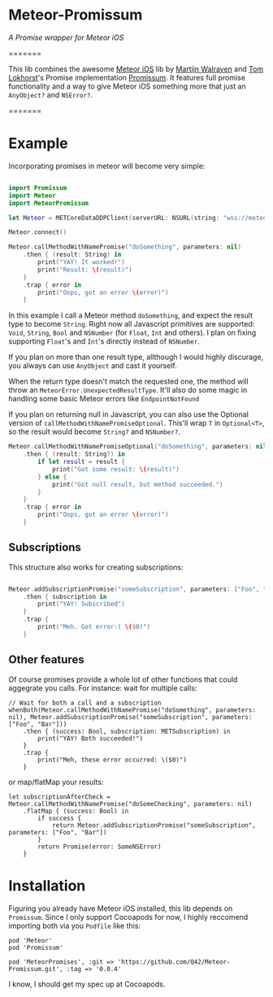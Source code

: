 # Meteor-Promissum
_A Promise wrapper for Meteor iOS_

=======

This lib combines the awesome [Meteor iOS](https://github.com/martijnwalraven/meteor-ios) lib by [Martijn Walraven](https://github.com/martijnwalraven) and [Tom Lokhorst](https://github.com/tomlokhorst)'s Promise implementation [Promissum](https://github.com/tomlokhorst/Promissum). It features full promise functionality and a way to give Meteor iOS something more that just an `AnyObject?` and `NSError?`.

=======

# Example

Incorporating promises in meteor will become very simple:

```swift

import Promissum
import Meteor
import MeteorPromissum

let Meteor = METCoreDataDDPClient(serverURL: NSURL(string: "wss://meteor-ios-todos.meteor.com/websocket"))

Meteor.connect()

Meteor.callMethodWithNamePromise("doSomething", parameters: nil)
	.then { (result: String) in
		print("YAY! It worked!")
		print("Result: \(result)")
	}
	.trap { error in
		print("Oops, got an error \(error)")
	}

```

In this example I call a Meteor method `doSomething`, and expect the result type to become `String`. Right now all Javascript primitives are supported: `Void`, `String`, `Bool` and `NSNumber` (for `Float`, `Int` and others). I plan on fixing supporting `Float`'s and `Int`'s directly instead of `NSNumber`.

If you plan on more than one result type, allthough I would highly discurage, you always can use `AnyObject` and cast it yourself.

When the return type doesn't match the requested one, the method will throw an `MeteorError.UnexpectedResultType`. It'll also do some magic in handling some basic Meteor errors like `EndpointNotFound`

If you plan on returning null in Javascript, you can also use the Optional version of `callMethodWithNamePromiseOptional`. This'll wrap `T` in `Optional<T>`, so the result would become `String?` and `NSNumber?`.

```swift
Meteor.callMethodWithNamePromiseOptional("doSomething", parameters: nil)
	.then { (result: String?) in
		if let result = result {
			print("Got some result: \(result)")
		} else {
			print("Got null result, but method succeeded.")
		}
	}
	.trap { error in
		print("Oops, got an error \(error)")
	}

```

## Subscriptions

This structure also works for creating subscriptions:

```swift

Meteor.addSubscriptionPromise("someSubscription", parameters: ["Foo", "Bar"])
	.then { subscription in
		print("YAY! Subscribed")
	}
	.trap {
		print("Meh. Got error:( \($0)")
	}

```

## Other features

Of course promises provide a whole lot of other functions that could aggegrate you calls. For instance: wait for multiple calls:

```
// Wait for both a call and a subscription
whenBoth(Meteor.callMethodWithNamePromise("doSomething", parameters: nil), Meteor.addSubscriptionPromise("someSubscription", parameters: ["Foo", "Bar"]))
	.then { (success: Bool, subscription: METSubscription) in
		print("YAY! Both succeeded!")
	}
	.trap {
		print("Meh, these error occurred: \($0)")
	}

```

or map/flatMap your results:

```
let subscriptionAfterCheck = Meteor.callMethodWithNamePromise("doSomeChecking", parameters: nil)
	.flatMap { (success: Bool) in
		if success {
			return Meteor.addSubscriptionPromise("someSubscription", parameters: ["Foo", "Bar"])
		}
		return Promise(error: SomeNSError)
	}
```

# Installation

Figuring you already have Meteor iOS installed, this lib depends on `Promissum`. Since I only support Cocoapods for now, I highly reccomend importing both via you `Podfile` like this:


```
pod 'Meteor'
pod 'Promissum'

pod 'MeteorPromises', :git => 'https://github.com/Q42/Meteor-Promissum.git', :tag => '0.0.4'
```

I know, I should get my spec up at Cocoapods.